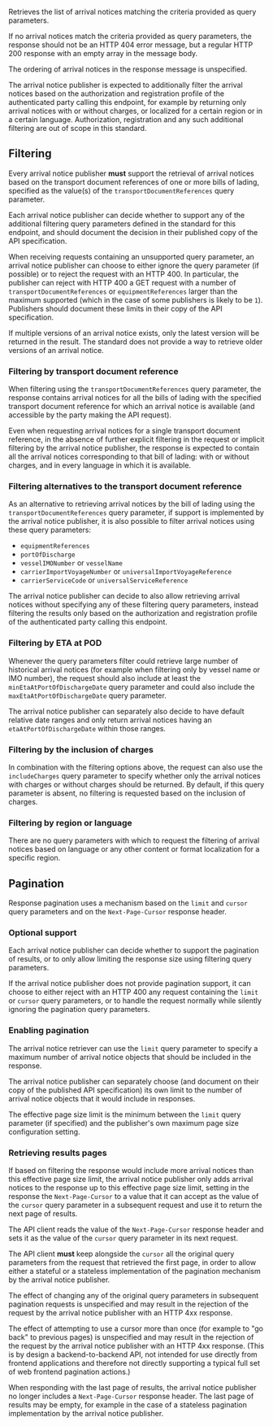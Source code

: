 Retrieves the list of arrival notices matching the criteria provided as query parameters.

If no arrival notices match the criteria provided as query parameters, the response should not be an HTTP 404 error message, but a regular HTTP 200 response with an empty array in the message body.

The ordering of arrival notices in the response message is unspecified.

The arrival notice publisher is expected to additionally filter the arrival notices based on the authorization and registration profile of the authenticated party calling this endpoint, for example by returning only arrival notices with or without charges, or localized for a certain region or in a certain language. Authorization, registration and any such additional filtering are out of scope in this standard.

## Filtering

Every arrival notice publisher **must** support the retrieval of arrival notices based on the transport document references of one or more bills of lading, specified as the value(s) of the `transportDocumentReferences` query parameter.

Each arrival notice publisher can decide whether to support any of the additional filtering query parameters defined in the standard for this endpoint, and should document the decision in their published copy of the API specification.

When receiving requests containing an unsupported query parameter, an arrival notice publisher can choose to either ignore the query parameter (if possible) or to reject the request with an HTTP 400. In particular, the publisher can reject with HTTP 400 a GET request with a number of `transportDocumentReferences` or `equipmentReferences` larger than the maximum supported (which in the case of some publishers is likely to be `1`). Publishers should document these limits in their copy of the API specification.

If multiple versions of an arrival notice exists, only the latest version will be returned in the result. The standard does not provide a way to retrieve older versions of an arrival notice.

### Filtering by transport document reference

When filtering using the `transportDocumentReferences` query parameter, the response contains arrival notices for all the bills of lading with the specified transport document reference for which an arrival notice is available (and accessible by the party making the API request).

Even when requesting arrival notices for a single transport document reference, in the absence of further explicit filtering in the request or implicit filtering by the arrival notice publisher, the response is expected to contain all the arrival notices corresponding to that bill of lading: with or without charges, and in every language in which it is available.

### Filtering alternatives to the transport document reference

As an alternative to retrieving arrival notices by the bill of lading using the `transportDocumentReferences` query parameter, if support is implemented by the arrival notice publisher, it is also possible to filter arrival notices using these query parameters:
* `equipmentReferences`
* `portOfDischarge`
* `vesselIMONumber` or `vesselName`
* `carrierImportVoyageNumber` or `universalImportVoyageReference`
* `carrierServiceCode` or `universalServiceReference`

The arrival notice publisher can decide to also allow retrieving arrival notices without specifying any of these filtering query parameters, instead filtering the results only based on the authorization and registration profile of the authenticated party calling this endpoint.

### Filtering by ETA at POD

Whenever the query parameters filter could retrieve large number of historical arrival notices (for example when filtering only by vessel name or IMO number), the request should also include at least the `minEtaAtPortOfDischargeDate` query parameter and could also include the `maxEtaAtPortOfDischargeDate` query parameter.

The arrival notice publisher can separately also decide to have default relative date ranges and only return arrival notices having an `etaAtPortOfDischargeDate` within those ranges.

### Filtering by the inclusion of charges

In combination with the filtering options above, the request can also use the `includeCharges` query parameter to specify whether only the arrival notices with charges or without charges should be returned. By default, if this query parameter is absent, no filtering is requested based on the inclusion of charges.

### Filtering by region or language

There are no query parameters with which to request the filtering of arrival notices based on language or any other content or format localization for a specific region.

## Pagination

Response pagination uses a mechanism based on the `limit` and `cursor` query parameters and on the `Next-Page-Cursor` response header.

### Optional support

Each arrival notice publisher can decide whether to support the pagination of results, or to only allow limiting the response size using filtering query parameters.

If the arrival notice publisher does not provide pagination support, it can choose to either reject with an HTTP 400 any request containing the `limit` or `cursor` query parameters, or to handle the request normally while silently ignoring the pagination query parameters.

### Enabling pagination

The arrival notice retriever can use the `limit` query parameter to specify a maximum number of arrival notice objects that should be included in the response.

The arrival notice publisher can separately choose (and document on their copy of the published API specification) its own limit to the number of arrival notice objects that it would include in responses.

The effective page size limit is the minimum between the `limit` query parameter (if specified) and the publisher's own maximum page size configuration setting.

### Retrieving results pages

If based on filtering the response would include more arrival notices than this effective page size limit, the arrival notice publisher only adds arrival notices to the response up to this effective page size limit, setting in the response the `Next-Page-Cursor` to a value that it can accept as the value of the `cursor` query parameter in a subsequent request and use it to return the next page of results.

The API client reads the value of the `Next-Page-Cursor` response header and sets it as the value of the `cursor` query parameter in its next request.

The API client **must** keep alongside the `cursor` all the original query parameters from the request that retrieved the first page, in order to allow either a stateful or a stateless implementation of the pagination mechanism by the arrival notice publisher.

The effect of changing any of the original query parameters in subsequent pagination requests is unspecified and may result in the rejection of the request by the arrival notice publisher with an HTTP 4xx response.

The effect of attempting to use a cursor more than once (for example to "go back" to previous pages) is unspecified and may result in the rejection of the request by the arrival notice publisher with an HTTP 4xx response. (This is by design a backend-to-backend API, not intended for use directly from frontend applications and therefore not directly supporting a typical full set of web frontend pagination actions.)

When responding with the last page of results, the arrival notice publisher no longer includes a `Next-Page-Cursor` response header. The last page of results may be empty, for example in the case of a stateless pagination implementation by the arrival notice publisher.
